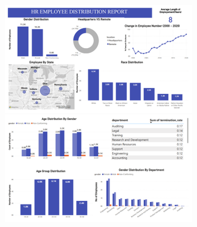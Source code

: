 ![Image alt](https://github.com/Atchayamangai/HR_Employee_Distribution_Report/blob/42da9756ec104708972fe7c89c0327f2252cf423/hr_emp_report.1.png)
![Image Alt](https://github.com/Atchayamangai/HR_Employee_Distribution_Report/blob/42f7a2e6e416bc5ce908b2f5bf58f5653db5b3d4/hr_emp_report.2.png)
